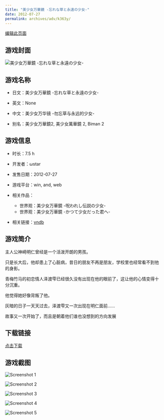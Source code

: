 ```yaml
---
title: "美少女万華鏡 -忘れな草と永遠の少女-"
date: 2012-07-27
permalink: archives/adv/k363y/
---
```

[编辑此页面](https://github.com/ACG-3/ADV3-source/blob/main/source/_posts/%E7%BE%8E%E5%B0%91%E5%A5%B3%E4%B8%87%E8%8F%AF%E9%8F%A1%20-%E5%BF%98%E3%82%8C%E3%81%AA%E8%8D%89%E3%81%A8%E6%B0%B8%E9%81%A0%E3%81%AE%E5%B0%91%E5%A5%B3-.md)

## 游戏封面

![美少女万華鏡 -忘れな草と永遠の少女-](https://pan.timero.xyz/d/onedrive/img_lib_001/%E7%BE%8E%E5%B0%91%E5%A5%B3%E4%B8%87%E8%8F%AF%E9%8F%A1%20-%E5%BF%98%E3%82%8C%E3%81%AA%E8%8D%89%E3%81%A8%E6%B0%B8%E9%81%A0%E3%81%AE%E5%B0%91%E5%A5%B3-_cover.avif)


## 游戏名称

- 日文：美少女万華鏡 -忘れな草と永遠の少女-
- 英文：None
- 中文：美少女万华镜 -勿忘草与永远的少女-

- 别名：美少女万華鏡2, 美少女萬華鏡 2, Biman 2


## 游戏信息

- 时长：7.5 h
- 开发者：ωstar
- 发售日期：2012-07-27
- 游戏平台：win, and, web
- 相关作品：
   - 世界观：美少女万華鏡 -呪われし伝説の少女-
   - 世界观：美少女万華鏡 -かつて少女だった君へ-

- 相关链接：[vndb](https://vndb.org/v11071)


## 游戏简介

主人公神崎明仁曾经是一个活泼开朗的男孩。

只是长大后，他却患上了心脏病，昔日的朋友不再是朋友，学校里也经常看不到他的身影。

青梅竹马的初恋情人泽渡雫已经很久没有出现在他的眼前了，这让他的心情变得十分沉重。

他觉得她好像背叛了他。


灰暗的日子一天天过去，泽渡雫又一次出现在明仁面前......

故事又一次开始了，而且是朝着他们谁也没想到的方向发展




## 下载链接

[点击下载](https://pan.timero.xyz/onedrive/adv_lib_001/%E7%BE%8E%E5%B0%91%E5%A5%B3%E4%B8%87%E8%8F%AF%E9%8F%A1%20-%E5%BF%98%E3%82%8C%E3%81%AA%E8%8D%89%E3%81%A8%E6%B0%B8%E9%81%A0%E3%81%AE%E5%B0%91%E5%A5%B3-)


## 游戏截图


![Screenshot 1](https://pan.timero.xyz/d/onedrive/img_lib_001/%E7%BE%8E%E5%B0%91%E5%A5%B3%E4%B8%87%E8%8F%AF%E9%8F%A1%20-%E5%BF%98%E3%82%8C%E3%81%AA%E8%8D%89%E3%81%A8%E6%B0%B8%E9%81%A0%E3%81%AE%E5%B0%91%E5%A5%B3-_Screenshot_1.avif)

![Screenshot 2](https://pan.timero.xyz/d/onedrive/img_lib_001/%E7%BE%8E%E5%B0%91%E5%A5%B3%E4%B8%87%E8%8F%AF%E9%8F%A1%20-%E5%BF%98%E3%82%8C%E3%81%AA%E8%8D%89%E3%81%A8%E6%B0%B8%E9%81%A0%E3%81%AE%E5%B0%91%E5%A5%B3-_Screenshot_2.avif)

![Screenshot 3](https://pan.timero.xyz/d/onedrive/img_lib_001/%E7%BE%8E%E5%B0%91%E5%A5%B3%E4%B8%87%E8%8F%AF%E9%8F%A1%20-%E5%BF%98%E3%82%8C%E3%81%AA%E8%8D%89%E3%81%A8%E6%B0%B8%E9%81%A0%E3%81%AE%E5%B0%91%E5%A5%B3-_Screenshot_3.avif)

![Screenshot 4](https://pan.timero.xyz/d/onedrive/img_lib_001/%E7%BE%8E%E5%B0%91%E5%A5%B3%E4%B8%87%E8%8F%AF%E9%8F%A1%20-%E5%BF%98%E3%82%8C%E3%81%AA%E8%8D%89%E3%81%A8%E6%B0%B8%E9%81%A0%E3%81%AE%E5%B0%91%E5%A5%B3-_Screenshot_4.avif)

![Screenshot 5](https://pan.timero.xyz/d/onedrive/img_lib_001/%E7%BE%8E%E5%B0%91%E5%A5%B3%E4%B8%87%E8%8F%AF%E9%8F%A1%20-%E5%BF%98%E3%82%8C%E3%81%AA%E8%8D%89%E3%81%A8%E6%B0%B8%E9%81%A0%E3%81%AE%E5%B0%91%E5%A5%B3-_Screenshot_5.avif)

